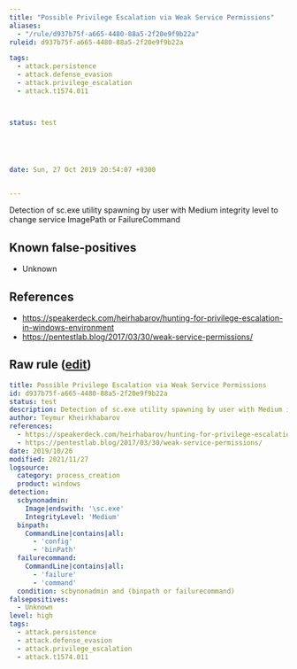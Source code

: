 ```yaml
---
title: "Possible Privilege Escalation via Weak Service Permissions"
aliases:
  - "/rule/d937b75f-a665-4480-88a5-2f20e9f9b22a"
ruleid: d937b75f-a665-4480-88a5-2f20e9f9b22a

tags:
  - attack.persistence
  - attack.defense_evasion
  - attack.privilege_escalation
  - attack.t1574.011



status: test





date: Sun, 27 Oct 2019 20:54:07 +0300


---
```


Detection of sc.exe utility spawning by user with Medium integrity level to change service ImagePath or FailureCommand

<!--more-->


## Known false-positives

* Unknown



## References

* https://speakerdeck.com/heirhabarov/hunting-for-privilege-escalation-in-windows-environment
* https://pentestlab.blog/2017/03/30/weak-service-permissions/


## Raw rule ([edit](https://github.com/SigmaHQ/sigma/edit/master/rules/windows/process_creation/proc_creation_win_using_sc_to_change_sevice_image_path_by_non_admin.yml))
```yaml
title: Possible Privilege Escalation via Weak Service Permissions
id: d937b75f-a665-4480-88a5-2f20e9f9b22a
status: test
description: Detection of sc.exe utility spawning by user with Medium integrity level to change service ImagePath or FailureCommand
author: Teymur Kheirkhabarov
references:
  - https://speakerdeck.com/heirhabarov/hunting-for-privilege-escalation-in-windows-environment
  - https://pentestlab.blog/2017/03/30/weak-service-permissions/
date: 2019/10/26
modified: 2021/11/27
logsource:
  category: process_creation
  product: windows
detection:
  scbynonadmin:
    Image|endswith: '\sc.exe'
    IntegrityLevel: 'Medium'
  binpath:
    CommandLine|contains|all:
      - 'config'
      - 'binPath'
  failurecommand:
    CommandLine|contains|all:
      - 'failure'
      - 'command'
  condition: scbynonadmin and (binpath or failurecommand)
falsepositives:
  - Unknown
level: high
tags:
  - attack.persistence
  - attack.defense_evasion
  - attack.privilege_escalation
  - attack.t1574.011

```
